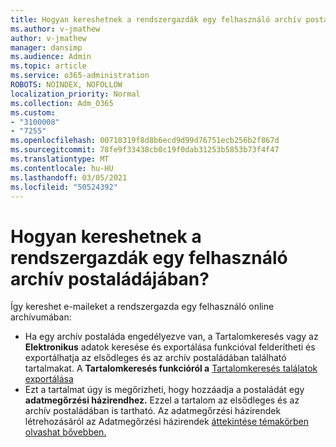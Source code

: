 ```yaml
---
title: Hogyan kereshetnek a rendszergazdák egy felhasználó archív postaládájában?
ms.author: v-jmathew
author: v-jmathew
manager: dansimp
ms.audience: Admin
ms.topic: article
ms.service: o365-administration
ROBOTS: NOINDEX, NOFOLLOW
localization_priority: Normal
ms.collection: Adm_O365
ms.custom:
- "3100008"
- "7255"
ms.openlocfilehash: 00710319f8d8b6ecd9d99d76751ecb256b2f867d
ms.sourcegitcommit: 78fe9f33438cb0c19f0dab31253b5853b73f4f47
ms.translationtype: MT
ms.contentlocale: hu-HU
ms.lasthandoff: 03/05/2021
ms.locfileid: "50524392"
---
```

# <a name="how-admins-can-search-a-users-archive-mailbox"></a>Hogyan kereshetnek a rendszergazdák egy felhasználó archív postaládájában?

Így kereshet e-maileket a rendszergazda egy felhasználó online archívumában:

* Ha egy archív postaláda  engedélyezve van, a Tartalomkeresés vagy az **Elektronikus** adatok keresése és exportálása funkcióval felderítheti és exportálhatja az elsődleges és az archív postaládában található tartalmakat. A **Tartalomkeresés funkcióról a** [Tartalomkeresés találatok exportálása](https://docs.microsoft.com/office365/securitycompliance/export-search-results)
* Ezt a tartalmat úgy is megőrizheti, hogy hozzáadja a postaládát egy **adatmegőrzési házirendhez.** Ezzel a tartalom az elsődleges és az archív postaládában is tartható. Az adatmegőrzési házirendek létrehozásáról az Adatmegőrzési házirendek [áttekintése témakörben olvashat bővebben.](https://docs.microsoft.com/office365/securitycompliance/retention-policies)
